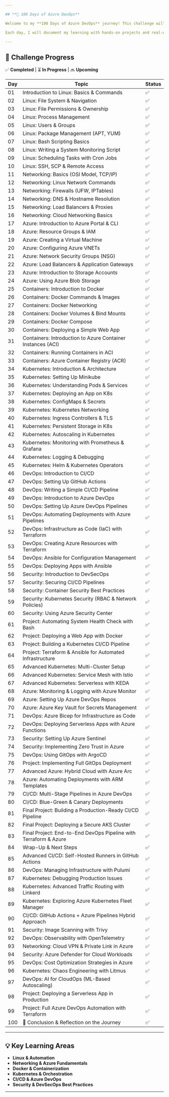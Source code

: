 ```yaml
---

## **🚀 100 Days of Azure DevOps**  

Welcome to my **100 Days of Azure DevOps** journey! This challenge will cover **Linux, Networking, Containers, Kubernetes, CI/CD**, and **Azure DevOps**.  

Each day, I will document my learning with hands-on projects and real-world use cases.  

---
```


## **📅 Challenge Progress**  

✅ **Completed** | ⏳ **In Progress** | 🔜 **Upcoming**  

| Day | Topic | Status |
|----|-------|--------|
| 01  | Introduction to Linux: Basics & Commands | ✅ |
| 02  | Linux: File System & Navigation | ✅ |
| 03  | Linux: File Permissions & Ownership | ✅ |
| 04  | Linux: Process Management | ✅ |
| 05  | Linux: Users & Groups | ✅ |
| 06  | Linux: Package Management (APT, YUM) | ✅ |
| 07  | Linux: Bash Scripting Basics | ✅ |
| 08  | Linux: Writing a System Monitoring Script | ✅ |
| 09  | Linux: Scheduling Tasks with Cron Jobs | ✅ |
| 10  | Linux: SSH, SCP & Remote Access | ✅ |
| 11  | Networking: Basics (OSI Model, TCP/IP) | ✅ |
| 12  | Networking: Linux Network Commands | ✅ |
| 13  | Networking: Firewalls (UFW, IPTables) | ✅ |
| 14  | Networking: DNS & Hostname Resolution | ✅ |
| 15  | Networking: Load Balancers & Proxies | ✅ |
| 16  | Networking: Cloud Networking Basics | ✅ |
| 17  | Azure: Introduction to Azure Portal & CLI | ✅ |
| 18  | Azure: Resource Groups & IAM | ✅ |
| 19  | Azure: Creating a Virtual Machine | ✅ |
| 20  | Azure: Configuring Azure VNETs | ✅ |
| 21  | Azure: Network Security Groups (NSG) | ✅ |
| 22  | Azure: Load Balancers & Application Gateways | ✅ |
| 23  | Azure: Introduction to Storage Accounts | ✅ |
| 24  | Azure: Using Azure Blob Storage | ✅ |
| 25  | Containers: Introduction to Docker | ✅ |
| 26  | Containers: Docker Commands & Images | ✅ |
| 27  | Containers: Docker Networking | ✅ |
| 28  | Containers: Docker Volumes & Bind Mounts | ✅ |
| 29  | Containers: Docker Compose | ✅ |
| 30  | Containers: Deploying a Simple Web App | ✅ |
| 31  | Containers: Introduction to Azure Container Instances (ACI) | ✅ |
| 32  | Containers: Running Containers in ACI | ✅ |
| 33  | Containers: Azure Container Registry (ACR) | ✅ |
| 34  | Kubernetes: Introduction & Architecture | ✅ |
| 35  | Kubernetes: Setting Up Minikube | ✅ |
| 36  | Kubernetes: Understanding Pods & Services | ✅ |
| 37  | Kubernetes: Deploying an App on K8s | ✅ |
| 38  | Kubernetes: ConfigMaps & Secrets | ✅ |
| 39  | Kubernetes: Kubernetes Networking | ✅ |
| 40  | Kubernetes: Ingress Controllers & TLS | ✅ |
| 41  | Kubernetes: Persistent Storage in K8s | ✅ |
| 42  | Kubernetes: Autoscaling in Kubernetes | ✅ |
| 43  | Kubernetes: Monitoring with Prometheus & Grafana | ✅ |
| 44  | Kubernetes: Logging & Debugging | ✅ |
| 45  | Kubernetes: Helm & Kubernetes Operators | ✅ |
| 46  | DevOps: Introduction to CI/CD | ✅ |
| 47  | DevOps: Setting Up GitHub Actions | ✅ |
| 48  | DevOps: Writing a Simple CI/CD Pipeline | ✅ |
| 49  | DevOps: Introduction to Azure DevOps | ✅ |
| 50  | DevOps: Setting Up Azure DevOps Pipelines | ✅ |
| 51  | DevOps: Automating Deployments with Azure Pipelines | ✅ |
| 52  | DevOps: Infrastructure as Code (IaC) with Terraform | ✅ |
| 53  | DevOps: Creating Azure Resources with Terraform | ✅ |
| 54  | DevOps: Ansible for Configuration Management | ✅ |
| 55  | DevOps: Deploying Apps with Ansible | ✅ |
| 56  | Security: Introduction to DevSecOps | ✅ |
| 57  | Security: Securing CI/CD Pipelines | ✅ |
| 58  | Security: Container Security Best Practices | ✅ |
| 59  | Security: Kubernetes Security (RBAC & Network Policies) | ✅ |
| 60  | Security: Using Azure Security Center | ✅ |
| 61  | Project: Automating System Health Check with Bash | ✅ |
| 62  | Project: Deploying a Web App with Docker | ✅ |
| 63  | Project: Building a Kubernetes CI/CD Pipeline | ✅ |
| 64  | Project: Terraform & Ansible for Automated Infrastructure | ✅ |
| 65  | Advanced Kubernetes: Multi-Cluster Setup | ✅ |
| 66  | Advanced Kubernetes: Service Mesh with Istio | ✅ |
| 67  | Advanced Kubernetes: Serverless with KEDA | ✅ |
| 68  | Azure: Monitoring & Logging with Azure Monitor | ✅ |
| 69  | Azure: Setting Up Azure DevOps Repos | ✅ |
| 70  | Azure: Azure Key Vault for Secrets Management | ✅ |
| 71  | DevOps: Azure Bicep for Infrastructure as Code | ✅ |
| 72  | DevOps: Deploying Serverless Apps with Azure Functions | ✅ |
| 73  | Security: Setting Up Azure Sentinel | ✅ |
| 74  | Security: Implementing Zero Trust in Azure | ✅ |
| 75  | DevOps: Using GitOps with ArgoCD | ✅ |
| 76  | Project: Implementing Full GitOps Deployment | ✅ |
| 77  | Advanced Azure: Hybrid Cloud with Azure Arc | ✅ |
| 78  | Azure: Automating Deployments with ARM Templates | ✅ |
| 79  | CI/CD: Multi-Stage Pipelines in Azure DevOps | ✅ |
| 80  | CI/CD: Blue-Green & Canary Deployments | ✅ |
| 81  | Final Project: Building a Production-Ready CI/CD Pipeline | ✅ |
| 82  | Final Project: Deploying a Secure AKS Cluster | ✅ |
| 83  | Final Project: End-to-End DevOps Pipeline with Terraform & Azure | ✅ |
| 84  | Wrap-Up & Next Steps | ✅ |
| 85  | Advanced CI/CD: Self-Hosted Runners in GitHub Actions | ✅ |
| 86  | DevOps: Managing Infrastructure with Pulumi | ✅ |
| 87  | Kubernetes: Debugging Production Issues | ✅ |
| 88  | Kubernetes: Advanced Traffic Routing with Linkerd | ✅ |
| 89  | Kubernetes: Exploring Azure Kubernetes Fleet Manager | ✅ |
| 90  | CI/CD: GitHub Actions + Azure Pipelines Hybrid Approach | ✅ |
| 91  | Security: Image Scanning with Trivy | ✅ |
| 92  | DevOps: Observability with OpenTelemetry | ✅ |
| 93  | Networking: Cloud VPN & Private Link in Azure | ✅ |
| 94  | Security: Azure Defender for Cloud Workloads | ✅ |
| 95  | DevOps: Cost Optimization Strategies in Azure | ✅ |
| 96  | Kubernetes: Chaos Engineering with Litmus | ✅ |
| 97  | DevOps: AI for CloudOps (ML-Based Autoscaling) | ✅ |
| 98  | Project: Deploying a Serverless App in Production | ✅ |
| 99  | Project: Full Azure DevOps Automation with Terraform | ✅ |
| 100 | 🎉 Conclusion & Reflection on the Journey | ✅ |

---

## **💡 Key Learning Areas**  
- **Linux & Automation**  
- **Networking & Azure Fundamentals**  
- **Docker & Containerization**  
- **Kubernetes & Orchestration**  
- **CI/CD & Azure DevOps**  
- **Security & DevSecOps Best Practices**  

---

